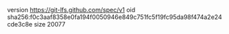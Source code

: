version https://git-lfs.github.com/spec/v1
oid sha256:f0c3aaf8358e0fa194f0050946e849c751fc5f19fc95da98f474a2e24cde3c8e
size 20077
